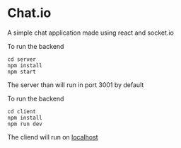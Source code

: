 # Chat.io
A simple chat application made using react and socket.io

To run the backend
```
cd server
npm install
npm start
```
The server than will run in port 3001 by default


To run the backend
```
cd client
npm install
npm run dev
```
The cliend will run on [localhost](http://localhost:5173/)

